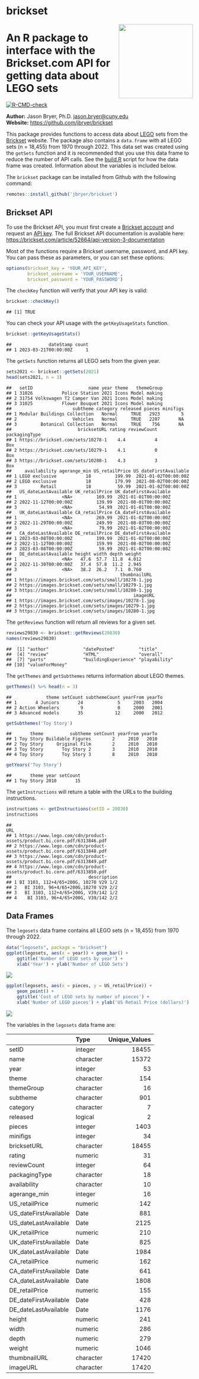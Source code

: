 brickset
================

<a href='https://github.com/jbryer/brickset'><img src='man/figures/brickset.png' align="right" height="200" /></a>

# An R package to interface with the Brickset.com API for getting data about LEGO sets

<!-- badges: start -->

[![R-CMD-check](https://github.com/jbryer/brickset/actions/workflows/R-CMD-check.yaml/badge.svg)](https://github.com/jbryer/brickset/actions/workflows/R-CMD-check.yaml)
<!-- badges: end -->

**Author:** Jason Bryer, Ph.D. <jason.bryer@cuny.edu>  
**Website:** <https://github.com/jbryer/brickset>

This package provides functions to access data about
[LEGO](https://lego.com) sets from the [Brickset](https://brickset.com)
website. The package also contains a `data.frame` with all LEGO sets (n
= 18,455) from 1970 through 2022. This data set was created using the
`getSets` function and it is recommended that you use this data frame to
reduce the number of API calls. See the [build.R](build.R) script for
how the data frame was created. Information about the variables is
included below.

The `brickset` package can be installed from Github with the following
command:

``` r
remotes::install_github('jbryer/brickset')
```

## Brickset API

To use the Brickset API, you must first create a [Brickset
account](https://brickset.com/signup) and request an [API
key](http://brickset.com/tools/webservices/requestkey). The full
Brickset API documentation is available here:
<https://brickset.com/article/52664/api-version-3-documentation>

Most of the functions require a Brickset username, password, and API
key. You can pass these as parameters, or you can set these options:

``` r
options(brickset_key = 'YOUR_API_KEY',
        brickset_username = 'YOUR_USERNAME',
        brickset_password = 'YOUR_PASSWORD')
```

The `checkKey` function will verify that your API key is valid:

``` r
brickset::checkKey()
```

    ## [1] TRUE

You can check your API usage with the `getKeyUsageStats` function.

``` r
brickset::getKeyUsageStats()
```

    ##              dateStamp count
    ## 1 2023-03-21T00:00:00Z     1

The `getSets` function returns all LEGO sets from the given year.

``` r
sets2021 <- brickset::getSets(2021)
head(sets2021, n = 3)
```

    ##   setID                     name year theme   themeGroup
    ## 1 31026           Police Station 2021 Icons Model making
    ## 2 31754 Volkswagen T2 Camper Van 2021 Icons Model making
    ## 3 31025           Flower Bouquet 2021 Icons Model making
    ##                       subtheme category released pieces minifigs
    ## 1 Modular Buildings Collection   Normal     TRUE   2923        5
    ## 2                     Vehicles   Normal     TRUE   2207       NA
    ## 3         Botanical Collection   Normal     TRUE    756       NA
    ##                         bricksetURL rating reviewCount packagingType
    ## 1 https://brickset.com/sets/10278-1    4.4           4           Box
    ## 2 https://brickset.com/sets/10279-1    4.1           0           Box
    ## 3 https://brickset.com/sets/10280-1    4.3           3           Box
    ##     availability agerange_min US_retailPrice US_dateFirstAvailable
    ## 1 LEGO exclusive           18         199.99  2021-01-02T00:00:00Z
    ## 2 LEGO exclusive           18         179.99  2021-08-02T00:00:00Z
    ## 3         Retail           18          59.99  2021-01-02T00:00:00Z
    ##   US_dateLastAvailable UK_retailPrice UK_dateFirstAvailable
    ## 1                 <NA>         169.99  2021-01-01T00:00:00Z
    ## 2 2022-11-12T00:00:00Z         139.99  2021-08-01T00:00:00Z
    ## 3                 <NA>          54.99  2021-01-01T00:00:00Z
    ##   UK_dateLastAvailable CA_retailPrice CA_dateFirstAvailable
    ## 1                 <NA>         269.99  2021-01-02T00:00:00Z
    ## 2 2022-11-29T00:00:00Z         249.99  2021-08-03T00:00:00Z
    ## 3                 <NA>          79.99  2021-01-02T00:00:00Z
    ##   CA_dateLastAvailable DE_retailPrice DE_dateFirstAvailable
    ## 1 2023-03-08T00:00:00Z         199.99  2021-01-02T00:00:00Z
    ## 2 2022-11-12T00:00:00Z         159.99  2021-08-02T00:00:00Z
    ## 3 2023-03-08T00:00:00Z          59.99  2021-01-02T00:00:00Z
    ##   DE_dateLastAvailable height width depth weight
    ## 1                 <NA>   47.6  57.7  11.8  4.012
    ## 2 2022-11-30T00:00:00Z   37.4  57.8  11.2  2.945
    ## 3                 <NA>   38.2  26.2   7.1  0.760
    ##                                         thumbnailURL
    ## 1 https://images.brickset.com/sets/small/10278-1.jpg
    ## 2 https://images.brickset.com/sets/small/10279-1.jpg
    ## 3 https://images.brickset.com/sets/small/10280-1.jpg
    ##                                              imageURL
    ## 1 https://images.brickset.com/sets/images/10278-1.jpg
    ## 2 https://images.brickset.com/sets/images/10279-1.jpg
    ## 3 https://images.brickset.com/sets/images/10280-1.jpg

The `getReviews` function will return all reviews for a given set.

``` r
reviews29830 <- brickset::getReviews(29830)
names(reviews29830)
```

    ##  [1] "author"             "datePosted"         "title"             
    ##  [4] "review"             "HTML"               "overall"           
    ##  [7] "parts"              "buildingExperience" "playability"       
    ## [10] "valueForMoney"

The `getThemes` and `getSubthemes` returns information about LEGO
themes.

``` r
getThemes() %>% head(n = 3)
```

    ##             theme setCount subthemeCount yearFrom yearTo
    ## 1       4 Juniors       24             5     2003   2004
    ## 2 Action Wheelers        9             0     2000   2001
    ## 3 Advanced models       35            12     2000   2012

``` r
getSubthemes('Toy Story')
```

    ##       theme          subtheme setCount yearFrom yearTo
    ## 1 Toy Story Buildable Figures        2     2010   2010
    ## 2 Toy Story     Original Film        2     2010   2010
    ## 3 Toy Story       Toy Story 2        3     2010   2010
    ## 4 Toy Story       Toy Story 3        8     2010   2010

``` r
getYears('Toy Story')
```

    ##       theme year setCount
    ## 1 Toy Story 2010       15

The `getInstructions` will return a table with the URLs to the building
instructions.

``` r
instructions <- getInstructions(setID = 29830)
instructions
```

    ##                                                                       URL
    ## 1 https://www.lego.com/cdn/product-assets/product.bi.core.pdf/6313846.pdf
    ## 2 https://www.lego.com/cdn/product-assets/product.bi.core.pdf/6313848.pdf
    ## 3 https://www.lego.com/cdn/product-assets/product.bi.core.pdf/6313849.pdf
    ## 4 https://www.lego.com/cdn/product-assets/product.bi.core.pdf/6313850.pdf
    ##                             description
    ## 1 BI 3103, 112+4/65+200G, 10270 V29 1/2
    ## 2   BI 3103, 96+4/65+200G,10270 V29 2/2
    ## 3   BI 3103, 112+4/65+200G, V39/142 1/2
    ## 4    BI 3103, 96+4/65+200G, V39/142 2/2

## Data Frames

The `legosets` data frame contains all LEGO sets (n = 18,455) from 1970
through 2022.

``` r
data("legosets", package = "brickset")
ggplot(legosets, aes(x = year)) + geom_bar() +
    ggtitle('Number of LEGO sets by year') +
    xlab('Year') + ylab('Number of LEGO Sets')
```

![](README_files/figure-gfm/legosets_by_year-1.png)<!-- -->

``` r
ggplot(legosets, aes(x = pieces, y = US_retailPrice)) + 
    geom_point() +
    ggtitle('Cost of LEGO sets by number of pieces') +
    xlab('Number of LEGO pieces') + ylab('US Retail Price (dollars)')
```

![](README_files/figure-gfm/pieces_by_price-1.png)<!-- -->

The variables in the `legosets` data frame are:

|                       | Type      | Unique_Values |
|:----------------------|:----------|--------------:|
| setID                 | integer   |         18455 |
| name                  | character |         15372 |
| year                  | integer   |            53 |
| theme                 | character |           154 |
| themeGroup            | character |            16 |
| subtheme              | character |           901 |
| category              | character |             7 |
| released              | logical   |             2 |
| pieces                | integer   |          1403 |
| minifigs              | integer   |            34 |
| bricksetURL           | character |         18455 |
| rating                | numeric   |            31 |
| reviewCount           | integer   |            64 |
| packagingType         | character |            18 |
| availability          | character |            10 |
| agerange_min          | integer   |            16 |
| US_retailPrice        | numeric   |           142 |
| US_dateFirstAvailable | Date      |           881 |
| US_dateLastAvailable  | Date      |          2125 |
| UK_retailPrice        | numeric   |           210 |
| UK_dateFirstAvailable | Date      |           825 |
| UK_dateLastAvailable  | Date      |          1984 |
| CA_retailPrice        | numeric   |           162 |
| CA_dateFirstAvailable | Date      |           641 |
| CA_dateLastAvailable  | Date      |          1808 |
| DE_retailPrice        | numeric   |           155 |
| DE_dateFirstAvailable | Date      |           428 |
| DE_dateLastAvailable  | Date      |          1176 |
| height                | numeric   |           241 |
| width                 | numeric   |           286 |
| depth                 | numeric   |           279 |
| weight                | numeric   |          1046 |
| thumbnailURL          | character |         17420 |
| imageURL              | character |         17420 |
